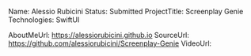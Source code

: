 Name: Alessio Rubicini
Status: Submitted
ProjectTitle: Screenplay Genie
Technologies: SwiftUI

AboutMeUrl: https://alessiorubicini.github.io
SourceUrl: https://github.com/alessiorubicini/Screenplay-Genie
VideoUrl:

<!---
EXAMPLE
Name<required>: John Appleseed
Status<required>: Submitted <or> Winner <or> Distinguished <or> Rejected
ProjectTitle: The Accessibility Rose
Technologies<only the first 4 are visible>: SwiftUI, RealityKit, CoreGraphic 

AboutMeUrl: https://linkedin.com/in/johnappleseed <
SourceUrl: https://github.com/johnappleseed/wwdc2025
VideoUrl: https://youtu.be/ABCDE123456

Please note that only Name and Status are mandatory fields. The other fields are optional.
-->
